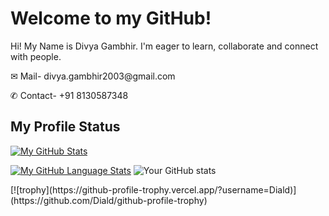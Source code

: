 <h1>Welcome to my GitHub! </h1>
<p>Hi! My Name is Divya Gambhir. I'm eager to learn, collaborate and connect with people. </p>
<p>&#x2709; Mail- divya.gambhir2003@gmail.com</p>
<p>&#9990; Contact- +91 8130587348</p>
<h2>My Profile Status</h2>
<a href="https://github.com/users/Diald/achievements/pull-shark"></a>

[![My GitHub Stats](https://github-readme-stats.vercel.app/api/?username=Diald&count_private=true&theme=tokyonight&showicons=true)]()


[![My GitHub Language Stats](https://github-readme-stats.vercel.app/api/top-langs/?username=Diald&langs_count=5&theme=tokyonight)]()
![Your GitHub stats](https://github-readme-stats.vercel.app/api?username=Diald)
<p>[![trophy](https://github-profile-trophy.vercel.app/?username=Diald)](https://github.com/Diald/github-profile-trophy)</p>

<!--
**Diald/Diald** is a ✨ _special_ ✨ repository because its `README.md` (this file) appears on your GitHub profile.

Here are some ideas to get you started:

- 🔭 I’m currently working on ...
- 🌱 I’m currently learning ...
- 👯 I’m looking to collaborate on ...
- 🤔 I’m looking for help with ...
- 💬 Ask me about ...
- 📫 How to reach me: ...
- 😄 Pronouns: ...
- ⚡ Fun fact: ...
-->
